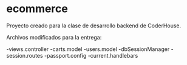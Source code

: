 # ecommerce

Proyecto creado para la clase de desarrollo backend de CoderHouse.

Archivos modificados para la entrega: 

-views.controller
-carts.model
-users.model
-dbSessionManager
-session.routes
-passport.config
-current.handlebars
